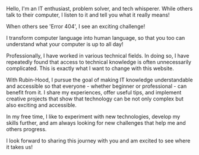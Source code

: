 Hello, I'm an IT enthusiast, problem solver, and tech whisperer.
While others talk to their computer, I listen to it and tell you what it really means!

When others see 'Error 404', I see an exciting challenge!

I transform computer language into human language, so that you too can understand what your computer is up to all day!

Professionally, I have worked in various technical fields. In doing so, I have repeatedly found that access to technical knowledge is often unnecessarily complicated. This is exactly what I want to change with this website.

With Rubin-Hood, I pursue the goal of making IT knowledge understandable and accessible so that everyone - whether beginner or professional - can benefit from it. I share my experiences, offer useful tips, and implement creative projects that show that technology can be not only complex but also exciting and accessible.

In my free time, I like to experiment with new technologies, develop my skills further, and am always looking for new challenges that help me and others progress.

I look forward to sharing this journey with you and am excited to see where it takes us!
